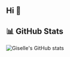 ## Hi 👋

## 📊 GitHub Stats
![Giselle's GitHub stats](https://github-readme-stats.vercel.app/api?username=Blangis&show_icons=true&theme=radical)

<!--
**Blangis/Blangis** is a ✨ _special_ ✨ repository because its `README.md` (this file) appears on your GitHub profile.

Here are some ideas to get you started:

- 🔭 I’m currently working on ...
- 🌱 I’m currently learning ...
- 👯 I’m looking to collaborate on ...
- 🤔 I’m looking for help with ...
- 💬 Ask me about ...
- 📫 How to reach me: ...
- 😄 Pronouns: ...
- ⚡ Fun fact: ...
-->

